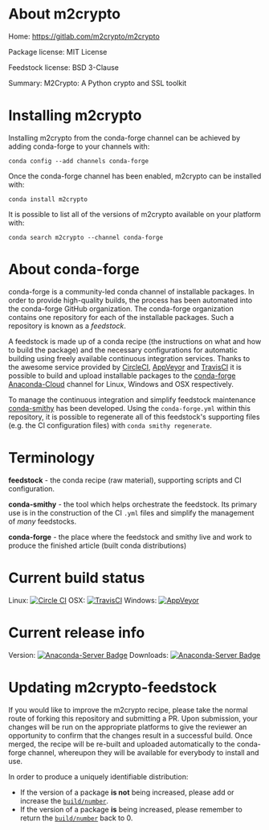 About m2crypto
==============

Home: https://gitlab.com/m2crypto/m2crypto

Package license: MIT License

Feedstock license: BSD 3-Clause

Summary: M2Crypto: A Python crypto and SSL toolkit



Installing m2crypto
===================

Installing m2crypto from the conda-forge channel can be achieved by adding conda-forge to your channels with:

```
conda config --add channels conda-forge
```

Once the conda-forge channel has been enabled, m2crypto can be installed with:

```
conda install m2crypto
```

It is possible to list all of the versions of m2crypto available on your platform with:

```
conda search m2crypto --channel conda-forge
```


About conda-forge
=================

conda-forge is a community-led conda channel of installable packages.
In order to provide high-quality builds, the process has been automated into the
conda-forge GitHub organization. The conda-forge organization contains one repository 
for each of the installable packages. Such a repository is known as a *feedstock*.

A feedstock is made up of a conda recipe (the instructions on what and how to build
the package) and the necessary configurations for automatic building using freely
available continuous integration services. Thanks to the awesome service provided by
[CircleCI](https://circleci.com/), [AppVeyor](http://www.appveyor.com/)
and [TravisCI](https://travis-ci.org/) it is possible to build and upload installable
packages to the [conda-forge](https://anaconda.org/conda-forge)
[Anaconda-Cloud](http://docs.anaconda.org/) channel for Linux, Windows and OSX respectively.

To manage the continuous integration and simplify feedstock maintenance
[conda-smithy](http://github.com/conda-forge/conda-smithy) has been developed.
Using the ``conda-forge.yml`` within this repository, it is possible to regenerate all of
this feedstock's supporting files (e.g. the CI configuration files) with ``conda smithy regenerate``.


Terminology
===========

**feedstock** - the conda recipe (raw material), supporting scripts and CI configuration.

**conda-smithy** - the tool which helps orchestrate the feedstock.
                   Its primary use is in the construction of the CI ``.yml`` files
                   and simplify the management of *many* feedstocks.

**conda-forge** - the place where the feedstock and smithy live and work to
                  produce the finished article (built conda distributions)

Current build status
====================

Linux: [![Circle CI](https://circleci.com/gh/conda-forge/m2crypto-feedstock.svg?style=svg)](https://circleci.com/gh/conda-forge/m2crypto-feedstock)
OSX: [![TravisCI](https://travis-ci.org/conda-forge/m2crypto-feedstock.svg?branch=master)](https://travis-ci.org/conda-forge/m2crypto-feedstock) 
Windows: [![AppVeyor](https://ci.appveyor.com/api/projects/status/github/conda-forge/m2crypto-feedstock?svg=True)](https://ci.appveyor.com/project/conda-forge/m2crypto-feedstock/branch/master)

Current release info
====================
Version: [![Anaconda-Server Badge](https://anaconda.org/conda-forge/m2crypto/badges/version.svg)](https://anaconda.org/conda-forge/m2crypto)
Downloads: [![Anaconda-Server Badge](https://anaconda.org/conda-forge/m2crypto/badges/downloads.svg)](https://anaconda.org/conda-forge/m2crypto)


Updating m2crypto-feedstock
===========================

If you would like to improve the m2crypto recipe, please take the normal
route of forking this repository and submitting a PR. Upon submission, your changes will
be run on the appropriate platforms to give the reviewer an opportunity to confirm that the
changes result in a successful build. Once merged, the recipe will be re-built and uploaded
automatically to the conda-forge channel, whereupon they will be available for everybody to
install and use.

In order to produce a uniquely identifiable distribution:
 * If the version of a package **is not** being increased, please add or increase
   the [``build/number``](http://conda.pydata.org/docs/building/meta-yaml.html#build-number-and-string). 
 * If the version of a package **is** being increased, please remember to return
   the [``build/number``](http://conda.pydata.org/docs/building/meta-yaml.html#build-number-and-string)
   back to 0.
